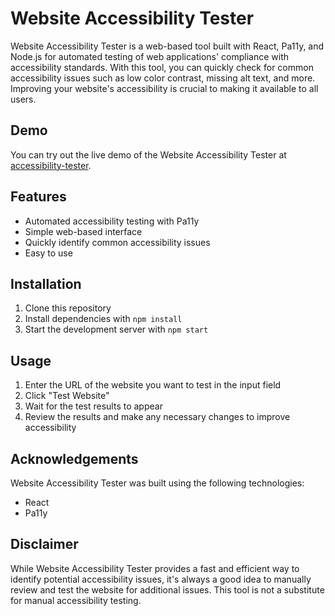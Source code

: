 # Website Accessibility Tester

Website Accessibility Tester is a web-based tool built with React, Pa11y, and Node.js for automated testing of web applications' compliance with accessibility standards. With this tool, you can quickly check for common accessibility issues such as low color contrast, missing alt text, and more. Improving your website's accessibility is crucial to making it available to all users.

## Demo

You can try out the live demo of the Website Accessibility Tester at [accessibility-tester](https://accessibility-tester.vercel.app).

## Features

* Automated accessibility testing with Pa11y
* Simple web-based interface
* Quickly identify common accessibility issues
* Easy to use

## Installation

1. Clone this repository
2. Install dependencies with `npm install`
3. Start the development server with `npm start`

## Usage

1. Enter the URL of the website you want to test in the input field
2. Click "Test Website"
3. Wait for the test results to appear
4. Review the results and make any necessary changes to improve accessibility



## Acknowledgements

Website Accessibility Tester was built using the following technologies:

- React
- Pa11y

## Disclaimer

While Website Accessibility Tester provides a fast and efficient way to identify potential accessibility issues, it's always a good idea to manually review and test the website for additional issues. This tool is not a substitute for manual accessibility testing. 


